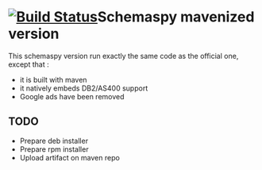 [![Build Status](https://travis-ci.org/adriens/schemaspy.svg?branch=master)](https://travis-ci.org/adriens/schemaspy)Schemaspy mavenized version
==========================================

This schemaspy version run exactly the same code as the official one, except
that :

* it is built with maven
* it natively embeds DB2/AS400 support
* Google ads have been removed


TODO
------------------------------------------

* Prepare deb installer
* Prepare rpm installer
* Upload artifact on maven repo




